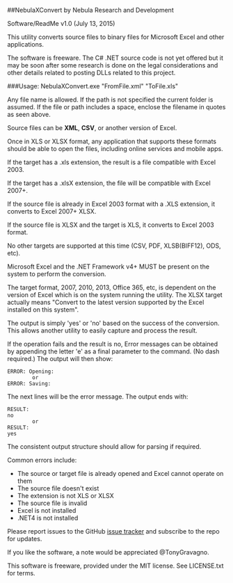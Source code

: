 ##NebulaXConvert by Nebula Research and Development

Software/ReadMe v1.0 (July 13, 2015)

This utility converts source files to binary files for Microsoft Excel and other applications.

The software is freeware. The C# .NET source code is not yet offered but it may be soon after some research is done on the legal considerations and other details related to posting DLLs related to this project.

###Usage:
	NebulaXConvert.exe "FromFile.xml" "ToFile.xls"

Any file name is allowed. If the path is not specified the current folder is assumed. If the file or path includes a space, enclose the filename in quotes as seen above.

Source files can be **XML**, **CSV**, or another version of Excel.

Once in XLS or XLSX format, any application that supports these formats should be able to open the files, including online services and mobile apps.

If the target has a .xls extension, the result is a file compatible with Excel 2003.

If the target has a .xlsX extension, the file will be compatible with Excel 2007+.

If the source file is already in Excel 2003 format with a .XLS extension, it converts to Excel 2007+ XLSX.

If the source file is XLSX and the target is XLS, it converts to Excel 2003 format.

No other targets are supported at this time (CSV, PDF, XLSB(BIFF12), ODS, etc).

Microsoft Excel and the .NET Framework v4+ MUST be present on the system to perform the conversion.

The target format, 2007, 2010, 2013, Office 365, etc, is dependent on the version of Excel which is on the system running the utility. The XLSX target actually means "Convert to the latest version supported by the Excel installed on this system".

The output is simply 'yes' or 'no' based on the success of the conversion. This allows another utility to easily capture and process the result.

If the operation fails and the result is no, Error messages can be obtained by appending the letter 'e' as a final parameter to the command. (No dash required.) The output will then show:

	ERROR: Opening:
			or
	ERROR: Saving:
	
The next lines will be the error message. The output ends with:

	RESULT:
	no
			or
	RESULT:
	yes
	
The consistent output structure should allow for parsing if required.

Common errors include:
- The source or target file is already opened and Excel cannot operate on them
- The source file doesn't exist
- The extension is not XLS or XLSX
- The source file is invalid
- Excel is not installed
- .NET4 is not installed

Please report issues to the GitHub [issue tracker](https://github.com/TonyGravagno/NebulaXConvert/issues) and subscribe to the repo for updates.

If you like the software, a note would be appreciated @TonyGravagno.

This software is freeware, provided under the MIT license. See LICENSE.txt for terms.
